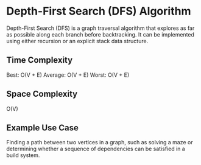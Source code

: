 # Depth-First Search (DFS) Algorithm

Depth-First Search (DFS) is a graph traversal algorithm that explores as far as possible along each branch before backtracking. It can be implemented using either recursion or an explicit stack data structure.

## Time Complexity

Best: O(V + E)
Average: O(V + E)
Worst: O(V + E)

## Space Complexity

O(V)

## Example Use Case

Finding a path between two vertices in a graph, such as solving a maze or determining whether a sequence of dependencies can be satisfied in a build system.
